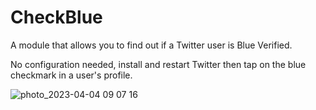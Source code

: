 # CheckBlue

A module that allows you to find out if a Twitter user is Blue Verified.

No configuration needed, install and restart Twitter then tap on the blue checkmark in a user's profile.

![photo_2023-04-04 09 07 16](https://user-images.githubusercontent.com/8174240/229714713-4874cee6-7da2-4a7a-86d8-065584a934aa.jpeg)
